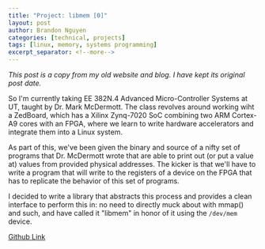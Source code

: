 ```yaml
---
title: "Project: libmem [0]"
layout: post
author: Brandon Nguyen
categories: [technical, projects]
tags: [linux, memory, systems programming]
excerpt_separator: <!--more-->
---
```


*This post is a copy from my old website and blog. I have kept its original post date.*

So I'm currently taking EE 382N.4 Advanced Micro-Controller Systems at UT, taught by Dr. Mark McDermott.
The class revolves around working wiht a ZedBoard, which has a Xilinx Zynq-7020 SoC combining
two ARM Cortex-A9 cores with an FPGA, where we learn to write hardware accelerators and integrate
them into a Linux system.

As part of this, we've been given the binary and source of a nifty set of programs that Dr. McDermott
wrote that are able to print out (or put a value at) values from provided physical addresses.
The kicker is that we'll have to write a program that will write to the registers of a device
on the FPGA that has to replicate the behavior of this set of programs.

I decided to write a library that abstracts this process and provides a clean interface to perform this in:
no need to directly muck about with mmap() and such, and have called it "libmem" in honor of
it using the `/dev/mem` device.

[Github Link](https://github.com/aeturnus/libmem)
